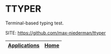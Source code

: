 # TTYPER

 Terminal-based typing test.

 SITE: https://github.com/max-niederman/ttyper

 | [Applications](https://portable-linux-apps.github.io/apps.html) | [Home](https://portable-linux-apps.github.io)
 | --- | --- |
